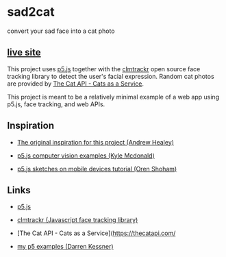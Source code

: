 # sad2cat

convert your sad face into a cat photo

## [live site](https://dkessner.github.io/sad2cat/)

This project uses [p5.js](https://p5js.org/) together with the
[clmtrackr](https://www.auduno.com/clmtrackr) open source face tracking
library to detect the user's facial expression.  Random cat photos are
provided by [The Cat API - Cats as a Service](https://thecatapi.com/).

This project is meant to be a relatively minimal example of a web app
using p5.js, face tracking, and web APIs.


## Inspiration 

- [The original inspiration for this project (Andrew Healey)](https://healeycodes.com/when-im-sad-my-computer-sends-me-a-cat)

- [p5.js computer vision examples (Kyle Mcdonald)](https://kylemcdonald.github.io/cv-examples/)

- [p5.js sketches on mobile devices tutorial (Oren Shoham)](https://openprocessing.org/sketch/790331) 


## Links

- [p5.js](https://p5js.org/)

- [clmtrackr (Javascript face tracking library)](https://www.auduno.com/clmtrackr)

- [The Cat API - Cats as a Service](https://thecatapi.com/
- [my p5 examples (Darren Kessner)](https://dkessner.github.io/p5_examples/)


